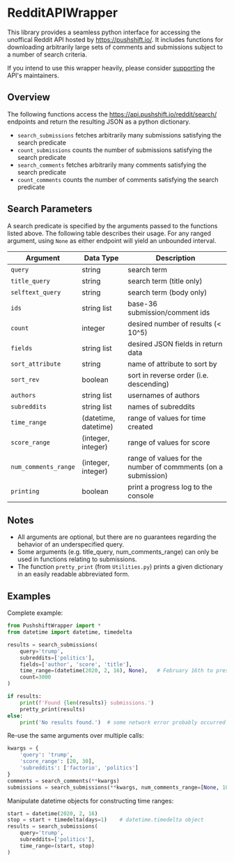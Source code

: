 # RedditAPIWrapper
This library provides a seamless python interface for accessing the unoffical Reddit API hosted by https://pushshift.io/. It includes functions for downloading arbitrarily large sets of comments and submissions subject to a number of search criteria.

If you intend to use this wrapper heavily, please consider [supporting](https://pushshift.io/donations/) the API's maintainers.

## Overview
The following functions access the https://api.pushshift.io/reddit/search/ endpoints and return the resulting JSON as a python dictionary.
- `search_submissions` fetches arbitrarily many submissions satisfying the search predicate
- `count_submissions` counts the number of submissions satisfying the search predicate
- `search_comments` fetches arbitrarily many comments satisfying the search predicate
- `count_comments` counts the number of comments satisfying the search predicate

## Search Parameters
A search predicate is specified by the arguments passed to the functions listed above. The following table describes their usage. For any ranged argument, using `None` as either endpoint will yield an unbounded interval.

| Argument | Data Type | Description |
| --- | --- | --- |
| `query` | string | search term |
| `title_query` | string | search term (title only) |
| `selftext_query` | string | search term (body only) |
| `ids` | string list | base-36 submission/comment ids |
| `count` | integer | desired number of results (< 10^5) |
| `fields` | string list | desired JSON fields in return data |
| `sort_attribute` | string | name of attribute to sort by |
| `sort_rev` | boolean | sort in reverse order (i.e. descending) |
| `authors` | string list | usernames of authors |
| `subreddits` | string list | names of subreddits |
| `time_range` | (datetime, datetime) | range of values for time created|
| `score_range` | (integer, integer) | range of values for score |
| `num_comments_range` | (integer, integer) | range of values for the number of commments (on a submission) |
| `printing` | boolean | print a progress log to the console |


## Notes
- All arguments are optional, but there are no guarantees regarding the behavior of an underspecified query.
- Some arguments (e.g. title_query, num_comments_range) can only be used in functions relating to submissions.
- The function `pretty_print` (from `Utilities.py`) prints a given dictionary in an easily readable abbreviated form.


## Examples
Complete example:
```python
from PushshiftWrapper import *
from datetime import datetime, timedelta

results = search_submissions(
    query='trump',
    subreddits=['politics'],
    fields=['author', 'score', 'title'],
    time_range=(datetime(2020, 2, 16), None),   # February 16th to present
    count=3000
)

if results:
    print(f'Found {len(results)} submissions.')
    pretty_print(results)
else:
    print('No results found.')  # some network error probably occurred
```

Re-use the same arguments over multiple calls:
```python
kwargs = {
    'query': 'trump',
    'score_range': [20, 30],
    'subreddits': ['factorio', 'politics']
}
comments = search_comments(**kwargs)
submissions = search_submissions(**kwargs, num_comments_range=[None, 100])
```

Manipulate datetime objects for constructing time ranges:
```python
start = datetime(2020, 2, 16)
stop = start + timedelta(days=1)    # datetime.timedelta object
results = search_submissions(
    query='trump',
    subreddits=['politics'],
    time_range=(start, stop)
)
```
